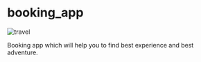 # booking_app
![travel](https://user-images.githubusercontent.com/59782499/73753215-0047ce00-476b-11ea-8af8-33aa6bf37f7b.png)



Booking app which will help you to find best experience and best adventure.
